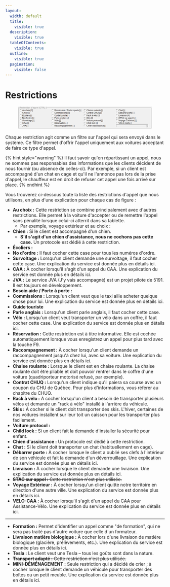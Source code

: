```yaml
---
layout:
  width: default
  title:
    visible: true
  description:
    visible: true
  tableOfContents:
    visible: true
  outline:
    visible: true
  pagination:
    visible: false
---
```


# Restrictions

<figure><img src="../../.gitbook/assets/fraxion-restrictions.png" alt=""><figcaption></figcaption></figure>

Chaque restriction agit comme un filtre sur l'appel qui sera envoyé dans le système. Ce filtre permet d'offrir l'appel uniquement aux voitures acceptant de faire ce type d'appel.

{% hint style="warning" %}
Il faut savoir qu'en répartissant un appel, nous ne sommes pas responsables des informations que les clients décident de nous fournir (ou absence de celles-ci). Par exemple, si un client est accompagné d'un chat en cage et qu'il ne l'annonce pas lors de la prise d'appel, le chauffeur est en droit de refuser cet appel une fois arrivé sur place.
{% endhint %}

Vous trouverez ci-dessous toute la liste des restrictions d'appel que nous utilisons, en plus d'une explication pour chaque cas de figure :

* **Au choix :** Cette restriction se combine principalement avec d'autres restrictions. Elle permet à la voiture d'accepter ou de remettre l'appel sans pénalité lorsque celui-ci atterrit dans sa tablette.
  * Par exemple, voyage extérieur et au choix :
* **Chien :** Si le client est accompagné d'un chien.
  * **S'il s'agit d'un chien d'assistance, nous ne cochons pas cette case.** Un protocole est dédié à cette restriction.
* **Écoliers :**
* **No d'ordre :** Il faut cocher cette case pour tous les numéros d'ordre.
* **Survoltage :** Lorsqu'un client demande une survoltage, il faut cocher cette case. Une explication du service est donnée plus en détails ici.
* **CAA :** À cocher lorsqu'il s'agit d'un appel du CAA. Une explication du service est donnée plus en détails ici.
* **JVA :** Le service JVA (J'y vais accompagné) est un projet pilote de 5191. Il est toujours en développement.
* **Besoin aide / Porte à porte :**
* **Commissions :** Lorsqu'un client veut que le taxi aille acheter quelque chose pour lui. Une explication du service est donnée plus en détails ici.
* **Guide touriste**
* **Parle anglais :** Lorsqu'un client parle anglais, il faut cocher cette case.
* **Vélo :** Lorsqu'un client veut transporter un vélo dans un coffre, il faut cocher cette case. Une explication du service est donnée plus en détails ici.
* **Réservation :** Cette restriction est à titre informative. Elle est cochée automatiquement lorsque vous enregistrez un appel pour plus tard avec la touche F9.
* **Raccompagnement :** À cocher lorsqu'un client demande un raccompagnement jusqu'à chez lui, avec sa voiture. Une explication du service est donnée plus en détails ici.
* **Chaise roulante :** Lorsque le client est en chaise roulante. La chaise roulante doit être pliable et doit pouvoir rentrer dans le coffre d'une voiture (quadriporteur motorisé refusé, par exemple).
* **Contrat CHUQ :** Lorsqu'un client indique qu'il paiera sa course avec un coupon du CHU de Québec. Pour plus d'informations, vous référer au chapitre du CHUQ.
* **Rack à vélo :** À cocher lorsqu'un client a besoin de transporter plusieurs vélos et demande un "rack à vélo" installé à l'arrière du véhicule.
* **Skis :** À cocher si le client doit transporter des skis. L'hiver, certaines de nos voitures installent sur leur toit un caisson pour les transporter plus facilement.
* **Voiture protocol :**
* **Child lock :** Si un client fait la demande d'installer la sécurité pour enfant.
* **Chien d'assistance :** Un protocole est dédié à cette restriction.
* **Chat :** Si le client doit transporter un chat (habituellement en cage).
* **Débarrer porte :** À cocher lorsque le client a oublié ses clefs à l'intérieur de son véhicule et fait la demande d'un déverrouillage. Une explication du service est donnée plus en détails ici.
* **Livraison :** À cocher lorsque le client demande une livraison. Une explication du service est donnée plus en détails ici.
* ~~**STAC sur appel :** Cette restriction n'est plus utilisée.~~
* **Voyage Extérieur :** À cocher lorsqu'un client quitte notre territoire en direction d'une autre ville. Une explication du service est donnée plus en détails ici.
* **VELO-CAA :** À cocher lorsqu'il s'agit d'un appel du CAA pour Assistance-Vélo. Une explication du service est donnée plus en détails ici.

***

* **Formation :** Permet d'identifier un appel comme "de formation", qui ne sera pas traité pas d'autre voiture que celle d'un formateur.
* **Livraison matière biologique :** À cocher lors d'une livraison de matière biologique (glacière, prélèvements, etc.). Une explication du service est donnée plus en détails ici.
* **Tesla :** Le client veut une Tesla – tous les goûts sont dans la nature.
* ~~**Transport adapté :** Cette restriction n'est plus utilisée.~~
* **MINI-DÉMÉNAGEMENT :** Seule restriction qui a décidé de crier ; à cocher lorsque le client demande un véhicule pour transporter des boîtes ou un petit meuble. Une explication du service est donnée plus en détails ici.
